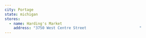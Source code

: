 ```yaml
---
city: Portage
state: michigan
stores:
  - name: Harding's Market
    address: "3750 West Centre Street                        "
---
```

